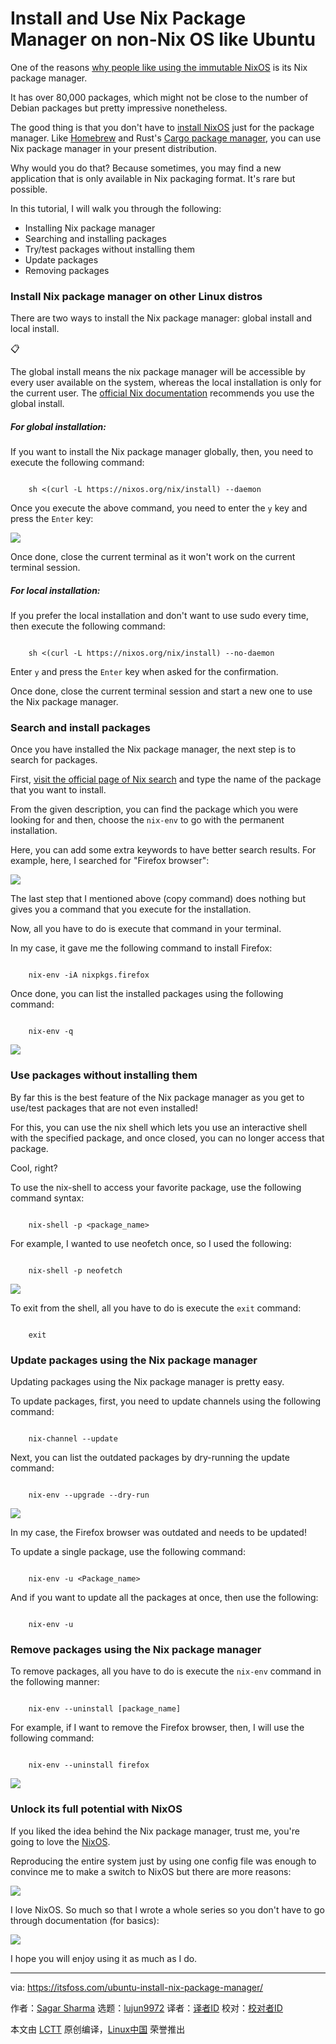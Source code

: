 [#]: subject: "Install and Use Nix Package Manager on non-Nix OS like Ubuntu"
[#]: via: "https://itsfoss.com/ubuntu-install-nix-package-manager/"
[#]: author: "Sagar Sharma https://itsfoss.com/author/sagar/"
[#]: collector: "lujun9972/lctt-scripts-1693450080"
[#]: translator: " "
[#]: reviewer: " "
[#]: publisher: " "
[#]: url: " "

Install and Use Nix Package Manager on non-Nix OS like Ubuntu
======

One of the reasons [why people like using the immutable NixOS][1] is its Nix package manager.

It has over 80,000 packages, which might not be close to the number of Debian packages but pretty impressive nonetheless.

The good thing is that you don't have to [install NixOS][2] just for the package manager. Like [Homebrew][3] and Rust's [Cargo package manager][4], you can use Nix package manager in your present distribution.

Why would you do that? Because sometimes, you may find a new application that is only available in Nix packaging format. It's rare but possible.

In this tutorial, I will walk you through the following:

  * Installing Nix package manager
  * Searching and installing packages
  * Try/test packages without installing them
  * Update packages
  * Removing packages



### Install Nix package manager on other Linux distros

There are two ways to install the Nix package manager: global install and local install.

📋

The global install means the nix package manager will be accessible by every user available on the system, whereas the local installation is only for the current user. The [official Nix documentation][5] recommends you use the global install.

##### For global installation:

If you want to install the Nix package manager globally, then, you need to execute the following command:

```

    sh <(curl -L https://nixos.org/nix/install) --daemon

```

Once you execute the above command, you need to enter the `y` key and press the `Enter` key:

![][6]

Once done, close the current terminal as it won't work on the current terminal session.

##### For local installation:

If you prefer the local installation and don't want to use sudo every time, then execute the following command:

```

    sh <(curl -L https://nixos.org/nix/install) --no-daemon

```

Enter `y` and press the `Enter` key when asked for the confirmation.

Once done, close the current terminal session and start a new one to use the Nix package manager.

### Search and install packages

Once you have installed the Nix package manager, the next step is to search for packages.

First, [visit the official page of Nix search][7] and type the name of the package that you want to install.

From the given description, you can find the package which you were looking for and then, choose the `nix-env` to go with the permanent installation.

Here, you can add some extra keywords to have better search results. For example, here, I searched for "Firefox browser":

![][8]

The last step that I mentioned above (copy command) does nothing but gives you a command that you execute for the installation.

Now, all you have to do is execute that command in your terminal.

In my case, it gave me the following command to install Firefox:

```

    nix-env -iA nixpkgs.firefox

```

Once done, you can list the installed packages using the following command:

```

    nix-env -q

```

![][9]

### Use packages without installing them

By far this is the best feature of the Nix package manager as you get to use/test packages that are not even installed!

For this, you can use the nix shell which lets you use an interactive shell with the specified package, and once closed, you can no longer access that package.

Cool, right?

To use the nix-shell to access your favorite package, use the following command syntax:

```

    nix-shell -p <package_name>

```

For example, I wanted to use neofetch once, so I used the following:

```

    nix-shell -p neofetch

```

![][10]

To exit from the shell, all you have to do is execute the `exit` command:

```

    exit

```

### Update packages using the Nix package manager

Updating packages using the Nix package manager is pretty easy.

To update packages, first, you need to update channels using the following command:

```

    nix-channel --update

```

Next, you can list the outdated packages by dry-running the update command:

```

    nix-env --upgrade --dry-run

```

![][11]

In my case, the Firefox browser was outdated and needs to be updated!

To update a single package, use the following command:

```

    nix-env -u <Package_name>

```

And if you want to update all the packages at once, then use the following:

```

    nix-env -u

```

### Remove packages using the Nix package manager

To remove packages, all you have to do is execute the `nix-env` command in the following manner:

```

    nix-env --uninstall [package_name]

```

For example, if I want to remove the Firefox browser, then, I will use the following command:

```

    nix-env --uninstall firefox

```

![][12]

### Unlock its full potential with NixOS

If you liked the idea behind the Nix package manager, trust me, you're going to love the [NixOS][13].

Reproducing the entire system just by using one config file was enough to convince me to make a switch to NixOS but there are more reasons:

![][14]

I love NixOS. So much so that I wrote a whole series so you don't have to go through documentation (for basics):

![][14]

I hope you will enjoy using it as much as I do.

--------------------------------------------------------------------------------

via: https://itsfoss.com/ubuntu-install-nix-package-manager/

作者：[Sagar Sharma][a]
选题：[lujun9972][b]
译者：[译者ID](https://github.com/译者ID)
校对：[校对者ID](https://github.com/校对者ID)

本文由 [LCTT](https://github.com/LCTT/TranslateProject) 原创编译，[Linux中国](https://linux.cn/) 荣誉推出

[a]: https://itsfoss.com/author/sagar/
[b]: https://github.com/lujun9972
[1]: https://itsfoss.com/why-use-nixos/
[2]: https://itsfoss.com/install-nixos-vm/
[3]: https://itsfoss.com/homebrew-linux/
[4]: https://itsfoss.com/install-rust-cargo-ubuntu-linux/
[5]: https://nixos.org/learn
[6]: https://itsfoss.com/content/images/2023/10/Install-nix-package-manager-globally.png
[7]: https://search.nixos.org/packages
[8]: https://itsfoss.com/content/images/2023/10/Search-packages-to-install-using-the-Nix-package-manager.png
[9]: https://itsfoss.com/content/images/2023/10/List-installed-packages-using-the-nix-package-manager.png
[10]: https://itsfoss.com/content/images/2023/10/Use-packages-wihout-installing-them-using-the-nix-package-manager.png
[11]: https://itsfoss.com/content/images/2023/10/List-outdated-packages-using-the-nix-package-manager.png
[12]: https://itsfoss.com/content/images/2023/10/Remove-packages-using-the-nix-package-manager-1.png
[13]: https://nixos.org/
[14]: https://itsfoss.com/content/images/size/w256h256/2022/12/android-chrome-192x192.png
